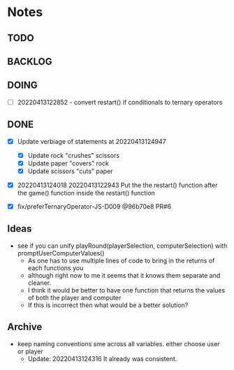# Notes

## TODO

## BACKLOG

## DOING

- [ ] 20220413122852 - convert restart() if conditionals to ternary operators

## DONE

- [x] Update verbiage of statements at 20220413124947

  - [x] Update rock "crushes" scissors
  - [x] Update paper "covers" rock
  - [x] Update scissors "cuts" paper

- [x] 20220413124018 20220413122943 Put the the restart() function after the game() function inside the restart() function <!-- is this recursion? -->
- [x] fix/preferTernaryOperator-JS-D009 @96b70e8 PR#6

## Ideas

- see if you can unify playRound(playerSelection, computerSelection) with promptUserComputerValues()
  - As one has to use multiple lines of code to bring in the returns of each functions you
  - although right now to me it seems that it knows them separate and cleaner.
  - I think it would be better to have one function that returns the values of both the player and computer
  - If this is incorrect then what would be a better solution?

## Archive

- keep naming conventions sme across all variables. either choose user or player
  - Update: 20220413124316 It already was consistent.
